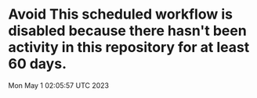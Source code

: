 # Avoid This scheduled workflow is disabled because there hasn't been activity in this repository for at least 60 days.
Mon May  1 02:05:57 UTC 2023
